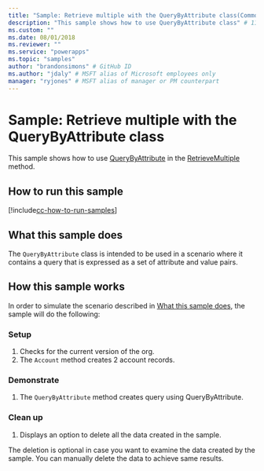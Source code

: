 ```yaml
---
title: "Sample: Retrieve multiple with the QueryByAttribute class(Common Data Service for Apps) | Microsoft Docs" # Intent and product brand in a unique string of 43-59 chars including spaces
description: "This sample shows how to use QueryByAttribute class" # 115-145 characters including spaces. This abstract displays in the search result.
ms.custom: ""
ms.date: 08/01/2018
ms.reviewer: ""
ms.service: "powerapps"
ms.topic: "samples"
author: "brandonsimons" # GitHub ID
ms.author: "jdaly" # MSFT alias of Microsoft employees only
manager: "ryjones" # MSFT alias of manager or PM counterpart
---
```


# Sample: Retrieve multiple with the QueryByAttribute class

<!-- https://docs.microsoft.com/en-us/dynamics365/customer-engagement/developer/org-service/sample-retrieve-multiple-querybyattribute-class -->

This sample shows how to use [QueryByAttribute](https://docs.microsoft.com/en-us/dotnet/api/microsoft.xrm.sdk.query.querybyattribute?view=dynamics-general-ce-9) in the [RetrieveMultiple](https://docs.microsoft.com/en-us/dotnet/api/microsoft.xrm.sdk.iorganizationservice.retrievemultiple?view=dynamics-general-ce-9) method.

## How to run this sample

[!include[cc-how-to-run-samples](../../includes/cc-how-to-run-samples.md)]


## What this sample does

The `QueryByAttribute` class is intended to be used in a scenario where it contains a query that is expressed as a set of attribute and value pairs.

## How this sample works

In order to simulate the scenario described in [What this sample does](#what-this-sample-does), the sample will do the following:

### Setup

1. Checks for the current version of the org.
1. The `Account` method creates 2 account records.

### Demonstrate

1. The `QueryByAttribute` method creates query using QueryByAttribute.

### Clean up

1. Displays an option to delete all the data created in the sample.

The deletion is optional in case you want to examine the data created by the sample. You can manually delete the data to achieve same results.
